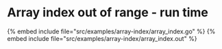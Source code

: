 # Array index out of range - run time

{% embed include file="src/examples/array-index/array_index.go" %}
{% embed include file="src/examples/array-index/array_index.out" %}


